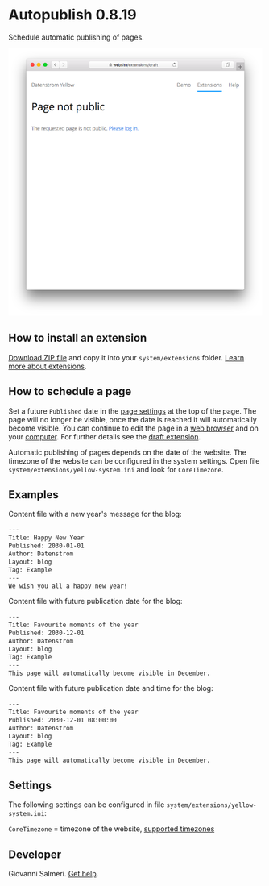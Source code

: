 # Autopublish 0.8.19

Schedule automatic publishing of pages.

<p align="center"><img src="autopublish-screenshot.png?raw=true" alt="Screenshot"></p>

## How to install an extension

[Download ZIP file](https://github.com/GiovanniSalmeri/yellow-autopublish/archive/main.zip) and copy it into your `system/extensions` folder. [Learn more about extensions](https://github.com/annaesvensson/yellow-update).

## How to schedule a page

Set a future `Published` date in the [page settings](https://github.com/annaesvensson/yellow-core#settings) at the top of the page. The page will no longer be visible, once the date is reached it will automatically become visible. You can continue to edit the page in a [web browser](https://github.com/annaesvensson/yellow-edit) and on your [computer](https://github.com/annaesvensson/yellow-core). For further details see the [draft extension](https://github.com/annaesvensson/yellow-draft).

Automatic publishing of pages depends on the date of the website. The timezone of the website can be configured in the system settings. Open file `system/extensions/yellow-system.ini` and look for `CoreTimezone`.

## Examples

Content file with a new year's message for the blog:

    ---
    Title: Happy New Year
    Published: 2030-01-01
    Author: Datenstrom
    Layout: blog
    Tag: Example
    ---
    We wish you all a happy new year!

Content file with future publication date for the blog:

    ---
    Title: Favourite moments of the year
    Published: 2030-12-01
    Author: Datenstrom
    Layout: blog
    Tag: Example
    ---
    This page will automatically become visible in December.


Content file with future publication date and time for the blog:

    ---
    Title: Favourite moments of the year
    Published: 2030-12-01 08:00:00
    Author: Datenstrom
    Layout: blog
    Tag: Example
    ---
    This page will automatically become visible in December.

## Settings

The following settings can be configured in file `system/extensions/yellow-system.ini`:

`CoreTimezone` = timezone of the website, [supported timezones](https://www.php.net/manual/en/timezones.php)  

## Developer

Giovanni Salmeri. [Get help](https://datenstrom.se/yellow/help/).
